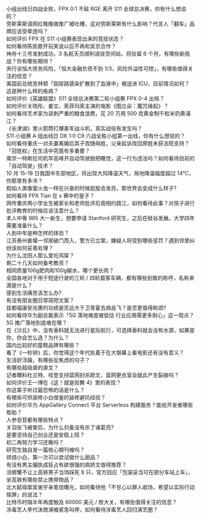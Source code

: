 小组出线日四战全败，FPX 0:1 不敌 RGE 离开 S11 全球总决赛，你有什么想说的？  
劳斯莱斯请网红晚晚做推广被吐槽，这对劳斯莱斯有什么影响？代言人「翻车」品牌应该受牵连吗？  
如何评价 FPX 在 S11 小组赛表现出来的竞技状态？  
如何看待陈凯歌开玩笑说以后不再和吴京合作？  
神舟十三号发射成功，3 名航天员顺利进驻空间站，将驻留 6 个月，有哪些新挑战？你有哪些期待？  
央行谈恒大债务风险，「恒大金融负债不到 1/3，风险外溢性可控」，有哪些值得关注的信息？  
美国前总统克林顿「因尿路感染扩散到了血液中」被送进 ICU，目前情况如何？这是种什么样的疾病？  
如何评价《英雄联盟》S11 全球总决赛第二轮小组赛 FPX 0-4 出局？  
如何评价关晓彤、姜文、索菲玛索主演的电影《图兰朵：魔咒缘起》？  
如何看待艺术家为讽刺严重的粮食浪费，花 20 万用 500 克黄金制千粒米扔黄浦江？  
《长津湖》里火箭筒打爆美军战斗机，真实战役有发生吗？  
S11 小组赛 A 组出线日 DK 1:0 C9 六战全胜小组第一出线，你有什么想说的？  
如何看待重庆一对夫妻离婚后其子改随母姓，父亲起诉改回原姓未获法院支持？「冠姓权」在生活中究竟有多重要？  
南京一特斯拉司机早高峰开自动驾驶脱把睡觉，这一行为违法吗？如何看待目前的「自动驾驶」技术？  
10 月 15-18 日我国中东部地区，将出现大风降温天气，局地降温幅度超过 14℃，你那里有多冷？  
假如人类像萤火虫一样在兴奋的时候屁股会发亮，那世界会变成什么样子?  
如何看待 FPX Tian 在 s 赛中的皇子？  
网传重庆两小学女生被家长和老师批评后竟相约跳江，如何看待此事？对孩子进行批评教育的时候应该注意什么？  
本人中等 985 大一新生，想要申请 Stanford 研究生，之后在硅谷发展。大学四年需要准备什么？  
人到中年是种怎样的体验？  
江苏泰州姜堰一邻居破门而入，警方已立案，嫌疑人将受到哪些惩罚？遇到邻里纠纷该如何妥善处理？  
为什么沈阳人那么爱吃鸡架？  
剩二十几天如何备考教资？  
相同质量100g肥肉和100g碳水，哪个更长肉？  
全国各地对于用于短途行驶的三轮 / 四轮载客车辆，都有哪些别致的称呼，名称来源是什么？  
感到生活痛苦该怎么办?  
有没有朋友圈日常简短文案？  
拔都福康安兆惠的功绩是否远大于卫青霍去病岳飞？是否更值得称颂?  
如何看待华为副总裁表示「5G 落地难度被低估 行业应用需更多耐心」这一观点？5G 推广落地到底难在哪？  
在《沙丘》中，没有香料就无法进行星际航行，可选择香料就会没有水源，如果是你，你会怎么选？为什么？  
国内比较好的童鞋品牌有哪些？  
看了《一秒钟》后，你觉得这个年代执着于在大银幕上看电影还有没有意义？  
生活好浮躁，有哪些反焦虑的句子？  
有哪些超级虐的虐文？  
记者曝料杜兰特、哈登支持篮网封杀欧文，篮网更衣室会就此产生裂痕吗？  
如何评价王一博在《这！就是街舞 4》里的表现？  
你这辈子听过最恐怖的话是什么？  
有哪些可供装修小白借鉴的装修避坑经验？  
如何评价华为 AppGallery Connect 平台 Serverless 构建服务？能给开发者哪些帮助？  
人参皂苷都有哪些特点？  
关羽张飞被害后，为什么刘备没有杀了诸葛亮?  
是要坚持自己创业还是安稳上班？  
初二再努力学习还晚吗？  
研究生独自发一篇核心期刊难吗？  
烘焙小白，第一次可以尝试做什么甜品？  
有没有男主偏执成狂占有欲很强的病娇文值得推荐？  
活螃蟹不让上高铁男子当场踩死 8 只，官方回应「包装妥当可在部分车站上车」，坐高铁有哪些禁止携带物品？  
北大弑母案吴谢宇亲笔信曝光，如何看待他「不甘心以罪人收场，希望以实际行动赎罪」的说法？  
比特币时隔半年再度触及 60000 美元 / 枚大关，有哪些值得关注的信息？  
涉毒艺人李代沫商演被紧急叫停，如何看待涉毒艺人回归演艺圈？  
